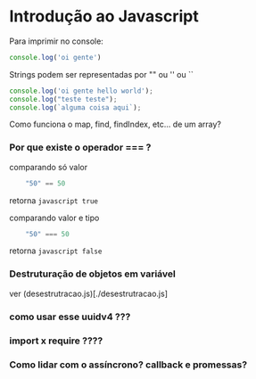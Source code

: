 # Introdução ao Javascript

Para imprimir no console:

```javascript
console.log('oi gente')
```
Strings podem ser representadas por "" ou '' ou ``

```javascript
console.log('oi gente hello world');
console.log("teste teste");
console.log(`alguma coisa aqui`);
```

Como funciona o map, find, findIndex, etc... de um array?

### Por que existe o operador === ?

comparando só valor
```javascript
    "50" == 50
```
retorna ```javascript true ```

comparando valor e tipo
```javascript
    "50" === 50
```
retorna ```javascript false ```

### Destruturação de objetos em variável

ver (desestrutracao.js)[./desestrutracao.js]

### como usar esse uuidv4 ???

### import x require ????

### Como lidar com o assíncrono? callback e promessas?
